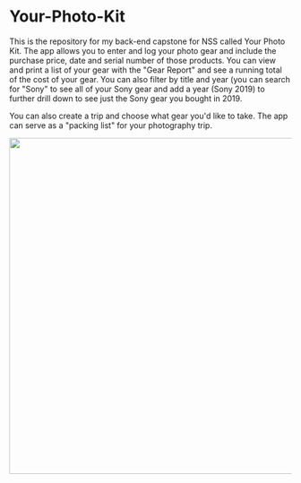 # Your-Photo-Kit
This is the repository for my back-end capstone for NSS called Your Photo Kit. The app allows you to enter and log your photo gear and include the purchase price, date and serial number of those products.  You can view and print a list of your gear with the "Gear Report" and see a running total of the cost of your gear.  You can also filter by title and year (you can search for "Sony" to see all of your Sony gear and add a year (Sony 2019) to further drill down to see just the Sony gear you bought in 2019.

You can also create a trip and choose what gear you'd like to take.  The app can serve as a "packing list" for your photography trip.

<p align="center">
  <img width="600" src="https://github.com/veloeditor/portfolio/blob/master/img/portfolio/YourPhotoKit_1.PNG">
</p>
